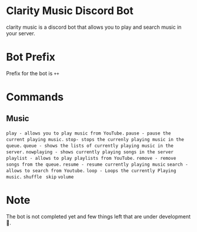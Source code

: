 # Clarity Music Discord Bot 
clarity music is a discord bot that allows you to play and search music in your server.

# Bot Prefix
Prefix for the bot is `++`

# Commands
## Music
`play - allows you to play music from YouTube.`
`pause - pause the current playing music.`
`stop- stops the currenly playing music in the queue.`
`queue - shows the lists of currently playing music in the server.`
`nowplaying - shows currently playing songs in the server`
`playlist - allows to play playlists from YouTube.`
`remove - remove songs from the queue.`
`resume - resume currently playing music`
`search - allows to search from Youtube.`
`loop - Loops the currently Playing music.`
`shuffle `
`skip`
`volume`

# Note
The bot is not completed yet and few things left that are under development 🚧.
